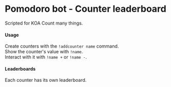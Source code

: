 # Pomodoro bot - Counter leaderboard
Scripted for KOA 
Count many things.  

#### Usage
Create counters with the `!addcounter name` command.  
Show the counter's value with `!name`.  
Interact with it with `!name +` or `!name -`.  
 

#### Leaderboards
Each counter has its own leaderboard. 

[Node.js]: https://nodejs.org/
[Discord API]: https://discordapp.com/developers/applications/me
